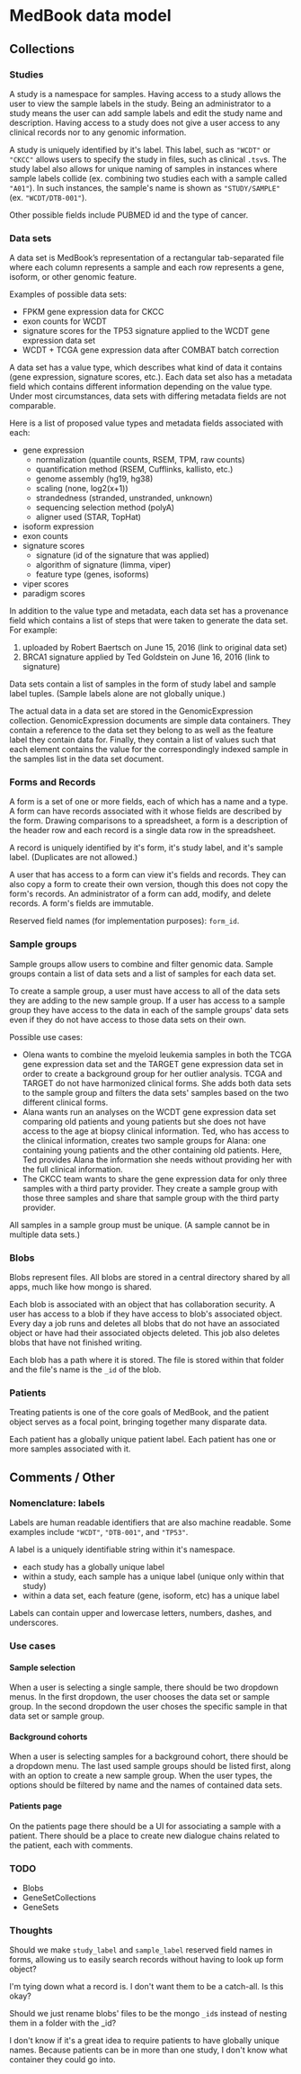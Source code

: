 # MedBook data model

## Collections

### Studies

A study is a namespace for samples. Having access to a study allows the user to view the sample labels in the study. Being an administrator to a study means the user can add sample labels and edit the study name and description. Having access to a study does not give a user access to any clinical records nor to any genomic information.

A study is uniquely identified by it's label. This label, such as `"WCDT"` or `"CKCC"` allows users to specify the study in files, such as clinical `.tsv`s. The study label also allows for unique naming of samples in instances where sample labels collide (ex. combining two studies each with a sample called `"A01"`). In such instances, the sample's name is shown as  `"STUDY/SAMPLE"` (ex. `"WCDT/DTB-001"`).

Other possible fields include PUBMED id and the type of cancer.

### Data sets

A data set is MedBook’s representation of a rectangular tab-separated file where each column represents a sample and each row represents a gene, isoform, or other genomic feature.

Examples of possible data sets:
- FPKM gene expression data for CKCC
- exon counts for WCDT
- signature scores for the TP53 signature applied to the WCDT gene expression data set
- WCDT + TCGA gene expression data after COMBAT batch correction

A data set has a value type, which describes what kind of data it contains (gene expression, signature scores, etc.). Each data set also has a metadata field which contains different information depending on the value type. Under most circumstances, data sets with differing metadata fields are not comparable.

Here is a list of proposed value types and metadata fields associated with each:
- gene expression
  - normalization (quantile counts, RSEM, TPM, raw counts)
  - quantification method (RSEM, Cufflinks, kallisto, etc.)
  - genome assembly (hg19, hg38)
  - scaling (none, log2(x+1))
  - strandedness (stranded, unstranded, unknown)
  - sequencing selection method (polyA)
  - aligner used (STAR, TopHat)
- isoform expression
- exon counts
- signature scores
  - signature (id of the signature that was applied)
  - algorithm of signature (limma, viper)
  - feature type (genes, isoforms)
- viper scores
- paradigm scores

In addition to the value type and metadata, each data set has a provenance field which contains a list of steps that were taken to generate the data set. For example:
1. uploaded by Robert Baertsch on June 15, 2016 (link to original data set)
2. BRCA1 signature applied by Ted Goldstein on June 16, 2016 (link to signature)

Data sets contain a list of samples in the form of study label and sample label tuples. (Sample labels alone are not globally unique.)

The actual data in a data set are stored in the GenomicExpression collection. GenomicExpression documents are simple data containers. They contain a reference to the data set they belong to as well as the feature label they contain data for. Finally, they contain a list of values such that each element contains the value for the correspondingly indexed sample in the samples list in the data set document.

### Forms and Records

A form is a set of one or more fields, each of which has a name and a type. A form can have records associated with it whose fields are described by the form. Drawing comparisons to a spreadsheet, a form is a description of the header row and each record is a single data row in the spreadsheet.

A record is uniquely identified by it's form, it's study label, and it's sample label. (Duplicates are not allowed.)

A user that has access to a form can view it's fields and records. They can also copy a form to create their own version, though this does not copy the form's records. An administrator of a form can add, modify, and delete records. A form's fields are immutable.

Reserved field names (for implementation purposes): `form_id`.

### Sample groups

Sample groups allow users to combine and filter genomic data. Sample groups contain a list of data sets and a list of samples for each data set.

To create a sample group, a user must have access to all of the data sets they are adding to the new sample group. If a user has access to a sample group they have access to the data in each of the sample groups' data sets even if they do not have access to those data sets on their own.

Possible use cases:
- Olena wants to combine the myeloid leukemia samples in both the TCGA gene expression data set and the TARGET gene expression data set in order to create a background group for her outlier analysis. TCGA and TARGET do not have harmonized clinical forms. She adds both data sets to the sample group and filters the data sets' samples based on the two different clinical forms.
- Alana wants run an analyses on the WCDT gene expression data set comparing old patients and young patients but she does not have access to the age at biopsy clinical information. Ted, who has access to the clinical information, creates two sample groups for Alana: one containing young patients and the other containing old patients. Here, Ted provides Alana the information she needs without providing her with the full clinical information.
- The CKCC team wants to share the gene expression data for only three samples with a third party provider. They create a sample group with those three samples and share that sample group with the third party provider.

All samples in a sample group must be unique. (A sample cannot be in multiple data sets.)

### Blobs

Blobs represent files. All blobs are stored in a central directory shared by all apps, much like how mongo is shared.

Each blob is associated with an object that has collaboration security. A user has access to a blob if they have access to blob's associated object. Every day a job runs and deletes all blobs that do not have an associated object or have had their associated objects deleted. This job also deletes blobs that have not finished writing.

Each blob has a path where it is stored. The file is stored within that folder and the file's name is the `_id` of the blob.

### Patients

Treating patients is one of the core goals of MedBook, and the patient object serves as a focal point, bringing together many disparate data.

Each patient has a globally unique patient label. Each patient has one or more samples associated with it.

## Comments / Other

### Nomenclature: labels

Labels are human readable identifiers that are also machine readable. Some examples include `"WCDT"`, `"DTB-001"`, and `"TP53"`.

A label is a uniquely identifiable string within it's namespace.
- each study has a globally unique label
- within a study, each sample has a unique label (unique only within that study)
- within a data set, each feature (gene, isoform, etc) has a unique label

Labels can contain upper and lowercase letters, numbers, dashes, and underscores.

### Use cases

#### Sample selection

When a user is selecting a single sample, there should be two dropdown menus. In the first dropdown, the user chooses the data set or sample group. In the second dropdown the user choses the specific sample in that data set or sample group.

#### Background cohorts

When a user is selecting samples for a background cohort, there should be a dropdown menu. The last used sample groups should be listed first, along with an option to create a new sample group. When the user types, the options should be filtered by name and the names of contained data sets.

#### Patients page

On the patients page there should be a UI for associating a sample with a patient. There should be a place to create new dialogue chains related to the patient, each with comments.

### TODO
- Blobs
- GeneSetCollections
- GeneSets

### Thoughts

Should we make `study_label` and `sample_label` reserved field names in forms, allowing us to easily search records without having to look up form object?

I'm tying down what a record is. I don't want them to be a catch-all. Is this okay?

Should we just rename blobs' files to be the mongo `_id`s instead of nesting them in a folder with the _id?

I don't know if it's a great idea to require patients to have globally unique names. Because patients can be in more than one study, I don't know what container they could go into.

